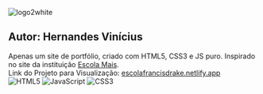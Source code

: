![logo2white](https://github.com/herndzz/Escola/assets/72476335/4524586c-dc73-4761-b6fd-c95b32565685) 
## Autor: Hernandes Vinícius
Apenas um site de portfólio, criado com HTML5, CSS3 e JS puro. Inspirado no site da instituição [Escola Mais](https://www.escolamais.com). <br>
Link do Projeto para Visualização: [escolafrancisdrake.netlify.app](https://escolafrancisdrake.netlify.app) <br>
![HTML5](https://img.shields.io/badge/html5-%23E34F26.svg?style=for-the-badge&logo=html5&logoColor=white)
![JavaScript](https://img.shields.io/badge/javascript-%23323330.svg?style=for-the-badge&logo=javascript&logoColor=%23F7DF1E)
![CSS3](https://img.shields.io/badge/css3-%231572B6.svg?style=for-the-badge&logo=css3&logoColor=white) <br>
